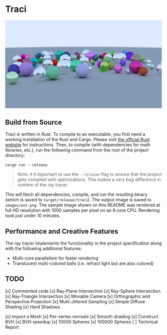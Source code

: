 # Traci

![A Sample Rendered Image](images/final.png)

## Build from Source

Traci is written in Rust. To compile to an executable, you first need a working installation of the Rust and Cargo. Please visit [the official Rust website](https://www.rust-lang.org/) for instructions. Then, to compile (with dependencies for math libraries, etc.), run the following command from the root of the project directory:

```
cargo run --release
```

> Note: it it important to use the `--release` flag to ensure that the project gets compiled with optimizations. This makes a very bug difference in runtime of the ray tracer.

This will fetch all dependencies, compile, and run the resulting binary (which is saved to `target/release/traci`). The output image is saved to `images/out.png`. The sample image shown on this README was rendered at full HD resolution with 1000 samples per pixel on an 8 core CPU. Rendering took just under 10 minutes.

## Performance and Creative Features

The ray tracer implements the functionality in the project specification along with the following additional features:

- Multi-core parallelism for faster rendering
- Translucent multi-colored balls (i.e. refract light but are also colored)

## TODO

[x] Commented code
[x] Ray-Plane Intersection
[x] Ray-Sphere Intersection
[x] Ray-Triangle Intersection
[x] Movable Camera
[x] Orthographic and Perspective Projection
[x] Multi-Jittered Sampling
[x] Simple Diffuse Shading
[x] Hard Shadows

[x] Import a Mesh
[x] Per-vertex normals
[x] Smooth shading
[x] Construct BVH
[x] BVH speedup
[x] 10000 Spheres
[x] 100000 Spheres
[ ] Technical Report
